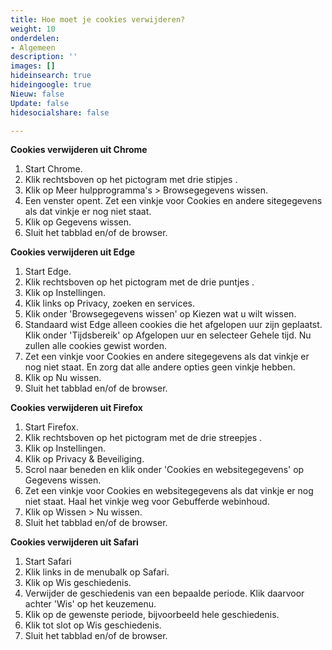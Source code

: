 ```yaml
---
title: Hoe moet je cookies verwijderen?
weight: 10
onderdelen:
- Algemeen
description: ''
images: []
hideinsearch: true
hideingoogle: true
Nieuw: false
Update: false
hidesocialshare: false

---
```

<b>Cookies verwijderen uit Chrome</b>
1. Start Chrome.
2. Klik rechtsboven op het pictogram met drie stipjes .
3. Klik op Meer hulpprogramma's > Browsegegevens wissen.
4. Een venster opent. Zet een vinkje voor Cookies en andere sitegegevens als dat vinkje er nog niet staat.
5. Klik op Gegevens wissen.
6. Sluit het tabblad en/of de browser.

<b>Cookies verwijderen uit Edge</b>
1. Start Edge.
2. Klik rechtsboven op het pictogram met de drie puntjes .
3. Klik op Instellingen.
4. Klik links op Privacy, zoeken en services.
5. Klik onder 'Browsegegevens wissen' op Kiezen wat u wilt wissen.
6. Standaard wist Edge alleen cookies die het afgelopen uur zijn geplaatst. Klik onder 'Tijdsbereik' op Afgelopen uur en selecteer Gehele tijd. Nu zullen alle cookies gewist worden.
7. Zet een vinkje voor Cookies en andere sitegegevens als dat vinkje er nog niet staat. En zorg dat alle andere opties geen vinkje hebben.
8. Klik op Nu wissen.
9. Sluit het tabblad en/of de browser.

<b>Cookies verwijderen uit Firefox</b>
1. Start Firefox.
2. Klik rechtsboven op het pictogram met de drie streepjes .
3. Klik op Instellingen.
4. Klik op Privacy & Beveiliging.
5. Scrol naar beneden en klik onder 'Cookies en websitegegevens' op Gegevens wissen.
6. Zet een vinkje voor Cookies en websitegegevens als dat vinkje er nog niet staat. Haal het vinkje weg voor Gebufferde webinhoud.
7. Klik op Wissen > Nu wissen.
8. Sluit het tabblad en/of de browser.

<b>Cookies verwijderen uit Safari</b>
1. Start Safari
2. Klik links in de menubalk op Safari.
3. Klik op Wis geschiedenis.
4. Verwijder de geschiedenis van een bepaalde periode. Klik daarvoor achter 'Wis' op het keuzemenu.
5. Klik op de gewenste periode, bijvoorbeeld hele geschiedenis.
6. Klik tot slot op Wis geschiedenis.
7. Sluit het tabblad en/of de browser.
